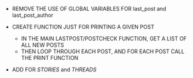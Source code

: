 - REMOVE THE USE OF GLOBAL VARIABLES FOR last_post and last_post_author 

- CREATE FUNCTION JUST FOR PRINTING A GIVEN POST
  - IN THE MAIN LASTPOST/POSTCHECK FUNCTION, GET A LIST OF ALL NEW POSTS
  - THEN LOOP THROUGH EACH POST, AND FOR EACH POST CALL THE PRINT FUNCTION
  
- ADD FOR *STORIES* and *THREADS*
